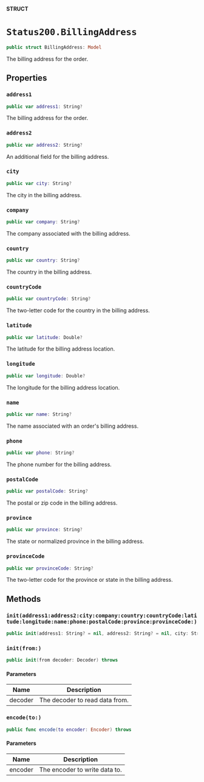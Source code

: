 **STRUCT**

# `Status200.BillingAddress`

```swift
public struct BillingAddress: Model
```

The billing address for the order.

## Properties
### `address1`

```swift
public var address1: String?
```

The billing address for the order.

### `address2`

```swift
public var address2: String?
```

An additional field for the billing address.

### `city`

```swift
public var city: String?
```

The city in the billing address.

### `company`

```swift
public var company: String?
```

The company associated with the billing address.

### `country`

```swift
public var country: String?
```

The country in the billing address.

### `countryCode`

```swift
public var countryCode: String?
```

The two-letter code for the country in the billing address.

### `latitude`

```swift
public var latitude: Double?
```

The latitude for the billing address location.

### `longitude`

```swift
public var longitude: Double?
```

The longitude for the billing address location.

### `name`

```swift
public var name: String?
```

The name associated with an order's billing address.

### `phone`

```swift
public var phone: String?
```

The phone number for the billing address.

### `postalCode`

```swift
public var postalCode: String?
```

The postal or zip code in the billing address.

### `province`

```swift
public var province: String?
```

The state or normalized province in the billing address.

### `provinceCode`

```swift
public var provinceCode: String?
```

The two-letter code for the province or state in the billing address.

## Methods
### `init(address1:address2:city:company:country:countryCode:latitude:longitude:name:phone:postalCode:province:provinceCode:)`

```swift
public init(address1: String? = nil, address2: String? = nil, city: String? = nil, company: String? = nil, country: String? = nil, countryCode: String? = nil, latitude: Double? = nil, longitude: Double? = nil, name: String? = nil, phone: String? = nil, postalCode: String? = nil, province: String? = nil, provinceCode: String? = nil)
```

### `init(from:)`

```swift
public init(from decoder: Decoder) throws
```

#### Parameters

| Name | Description |
| ---- | ----------- |
| decoder | The decoder to read data from. |

### `encode(to:)`

```swift
public func encode(to encoder: Encoder) throws
```

#### Parameters

| Name | Description |
| ---- | ----------- |
| encoder | The encoder to write data to. |
